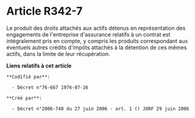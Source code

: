 # Article R342-7

Le produit des droits attachés aux actifs détenus en représentation des engagements de l'entreprise d'assurance relatifs à un
contrat est intégralement pris en compte, y compris les produits correspondant aux éventuels autres crédits d'impôts attachés
à la détention de ces mêmes actifs, dans la limite de leur récupération.

**Liens relatifs à cet article**

	**Codifié par**:

	  - Décret n°76-667 1976-07-16

	**Créé par**:

	  - Décret n°2006-740 du 27 juin 2006 - art. 1 () JORF 29 juin 2006
